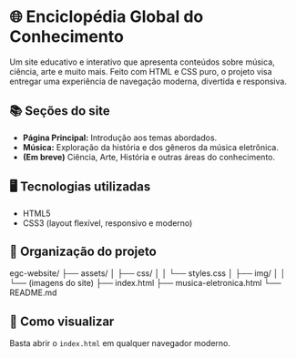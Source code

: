 # 🌐 Enciclopédia Global do Conhecimento

Um site educativo e interativo que apresenta conteúdos sobre música, ciência, arte e muito mais. Feito com HTML e CSS puro, o projeto visa entregar uma experiência de navegação moderna, divertida e responsiva.

## 📚 Seções do site

- **Página Principal:** Introdução aos temas abordados.
- **Música:** Exploração da história e dos gêneros da música eletrônica.
- **(Em breve)** Ciência, Arte, História e outras áreas do conhecimento.

## 🖥️ Tecnologias utilizadas

- HTML5
- CSS3 (layout flexível, responsivo e moderno)

## 📁 Organização do projeto

egc-website/
├── assets/
│ ├── css/
│ │ └── styles.css
│ ├── img/
│ │ └── (imagens do site)
├── index.html
├── musica-eletronica.html
└── README.md
## 🚀 Como visualizar

Basta abrir o `index.html` em qualquer navegador moderno.





